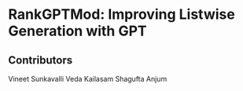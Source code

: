 # RankGPTMod: Improving Listwise Generation with GPT

## Contributors
Vineet Sunkavalli
Veda Kailasam
Shagufta Anjum
